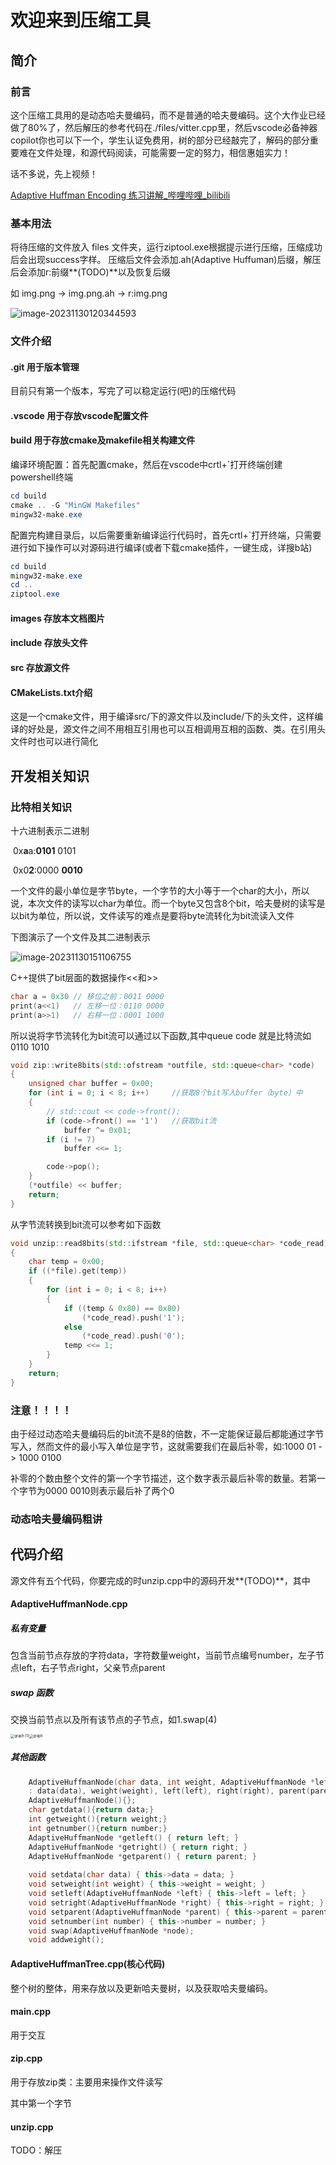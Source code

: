 # 欢迎来到压缩工具

## 简介

### 前言

这个压缩工具用的是动态哈夫曼编码，而不是普通的哈夫曼编码。这个大作业已经做了80%了，然后解压的参考代码在./files/vitter.cpp里，然后vscode必备神器copilot你也可以下一个，学生认证免费用，树的部分已经敲完了，解码的部分重要难在文件处理，和源代码阅读，可能需要一定的努力，相信惠姐实力！

话不多说，先上视频！

[Adaptive Huffman Encoding 练习讲解_哔哩哔哩_bilibili](https://www.bilibili.com/video/BV1Ex411k7AR/?spm_id_from=333.337.search-card.all.click)

### 基本用法

将待压缩的文件放入 files 文件夹，运行ziptool.exe根据提示进行压缩，压缩成功后会出现success字样。 压缩后文件会添加.ah(Adaptive Huffuman)后缀，解压后会添加r:前缀**(TODO)**以及恢复后缀

如 img.png -> img.png.ah -> r:img.png

![image-20231130120344593](images/image-20231130120344593.png)

### 文件介绍

#### .git 用于版本管理

目前只有第一个版本，写完了可以稳定运行(吧)的压缩代码

#### .vscode 用于存放vscode配置文件

#### build 用于存放cmake及makefile相关构建文件

编译环境配置：首先配置cmake，然后在vscode中crtl+`打开终端创建powershell终端

```powershell
cd build
cmake .. -G "MinGW Makefiles"
mingw32-make.exe
```

配置完构建目录后，以后需要重新编译运行代码时，首先crtl+`打开终端，只需要进行如下操作可以对源码进行编译(或者下载cmake插件，一键生成，详搜b站)

```powershell
cd build
mingw32-make.exe
cd ..
ziptool.exe
```

#### images 存放本文档图片

#### include 存放头文件

#### src 存放源文件

#### CMakeLists.txt介绍

这是一个cmake文件，用于编译src/下的源文件以及include/下的头文件，这样编译的好处是，源文件之间不用相互引用也可以互相调用互相的函数、类。在引用头文件时也可以进行简化



## 开发相关知识

### 比特相关知识

十六进制表示二进制

​	0x**a**a:**0101** 0101

​	0x0**2**:0000 **0010**

一个文件的最小单位是字节byte，一个字节的大小等于一个char的大小，所以说，本次文件的读写以char为单位。而一个byte又包含8个bit，哈夫曼树的读写是以bit为单位，所以说，文件读写的难点是要将byte流转化为bit流读入文件

下图演示了一个文件及其二进制表示

![image-20231130151106755](image-20231130151106755.png)

C++提供了bit层面的数据操作<<和>>

```c++
char a = 0x30 // 移位之前：0011 0000
print(a<<1)   // 左移一位：0110 0000
print(a>>1)   // 右移一位：0001 1000
```

所以说将字节流转化为bit流可以通过以下函数,其中queue<char> code 就是比特流如0110 1010

```c++
void zip::write8bits(std::ofstream *outfile, std::queue<char> *code)
{
    unsigned char buffer = 0x00; 
    for (int i = 0; i < 8; i++)     //获取8个bit写入buffer（byte）中
    {
        // std::cout << code->front();
        if (code->front() == '1')   //获取bit流
            buffer ^= 0x01;         
        if (i != 7)
            buffer <<= 1;

        code->pop();
    }
    (*outfile) << buffer;
    return;
}
```

从字节流转换到bit流可以参考如下函数

```c++
void unzip::read8bits(std::ifstream *file, std::queue<char> *code_read)
{
	char temp = 0x00;
	if ((*file).get(temp))
	{
		for (int i = 0; i < 8; i++)
		{
			if ((temp & 0x80) == 0x80)
				(*code_read).push('1');
			else
				(*code_read).push('0');
			temp <<= 1;
		}
	}
    return;
}
```

### 注意！！！！

由于经过动态哈夫曼编码后的bit流不是8的倍数，不一定能保证最后都能通过字节写入，然而文件的最小写入单位是字节，这就需要我们在最后补零，如:1000 01 -> 1000 0100

补零的个数由整个文件的第一个字节描述，这个数字表示最后补零的数量。若第一个字节为0000 0010则表示最后补了两个0

### 动态哈夫曼编码粗讲



## 代码介绍

源文件有五个代码，你要完成的时unzip.cpp中的源码开发**(TODO)**，其中
#### AdaptiveHuffmanNode.cpp

##### 私有变量

包含当前节点存放的字符data，字符数量weight，当前节点编号number，左子节点left，右子节点right，父亲节点parent

##### swap 函数

交换当前节点以及所有该节点的子节点，如1.swap(4)

<img src="images/graph%20(1).png" alt="graph (1)" style="zoom: 40%;" /><img src="images/graph.png" alt="graph" style="zoom: 40%;" />

##### 其他函数

```c++
    AdaptiveHuffmanNode(char data, int weight, AdaptiveHuffmanNode *left,AdaptiveHuffmanNode *right, AdaptiveHuffmanNode *parent)
    : data(data), weight(weight), left(left), right(right), parent(parent) {}
    AdaptiveHuffmanNode(){};
    char getdata(){return data;}
    int getweight(){return weight;}
    int getnumber(){return number;}
    AdaptiveHuffmanNode *getleft() { return left; }
    AdaptiveHuffmanNode *getright() { return right; }
    AdaptiveHuffmanNode *getparent() { return parent; }
    
    void setdata(char data) { this->data = data; }
    void setweight(int weight) { this->weight = weight; }
    void setleft(AdaptiveHuffmanNode *left) { this->left = left; }
    void setright(AdaptiveHuffmanNode *right) { this->right = right; }
    void setparent(AdaptiveHuffmanNode *parent) { this->parent = parent; }
    void setnumber(int number) { this->number = number; }
    void swap(AdaptiveHuffmanNode *node);
    void addweight();
```

#### AdaptiveHuffmanTree.cpp(核心代码)

整个树的整体，用来存放以及更新哈夫曼树，以及获取哈夫曼编码。

#### main.cpp

用于交互

#### zip.cpp

用于存放zip类：主要用来操作文件读写

其中第一个字节

#### unzip.cpp

TODO：解压

### 

### 
